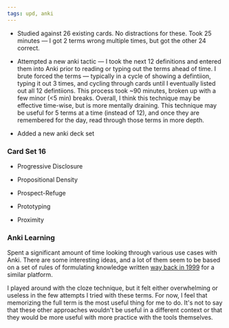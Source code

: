 ```yaml
---
tags: upd, anki
---
```


* Studied against 26 existing cards. No distractions for these. Took 25 minutes — I got 2 terms wrong multiple times, but got the other 24 correct. 

* Attempted a new anki tactic — I took the next 12 definitions and entered them into Anki prior to reading or typing out the terms ahead of time. I brute forced the terms — typically in a cycle of showing a defintiion, typing it out 3 times, and cycling through cards until I eventually listed out all 12 defintiions. This process took ~90 minutes, broken up with a few minor (<5 min) breaks. Overall, I think this technique may be effective time-wise, but is more mentally draining. This technique may be useful for 5 terms at a time (instead of 12), and once they are remembered for the day, read through those terms in more depth. 

* Added a new anki deck set

### Card Set 16

* Progressive Disclosure

* Propositional Density

* Prospect-Refuge

* Prototyping

* Proximity


### Anki Learning

Spent a significant amount of time looking through various use cases with Anki. There are some interesting ideas, and a lot of them seem to be based on a set of rules of formulating knowledge written [way back in 1999](https://www.supermemo.com/en/articles/20rules) for a similar platform.

I played around with the cloze technique, but it felt either overwhelming or useless in the few attempts I tried with these terms. For now, I feel that memorizing the full term is the most useful thing for me to do. It's not to say that these other approaches wouldn't be useful in a different context or that they would be more useful with more practice with the tools themselves.

